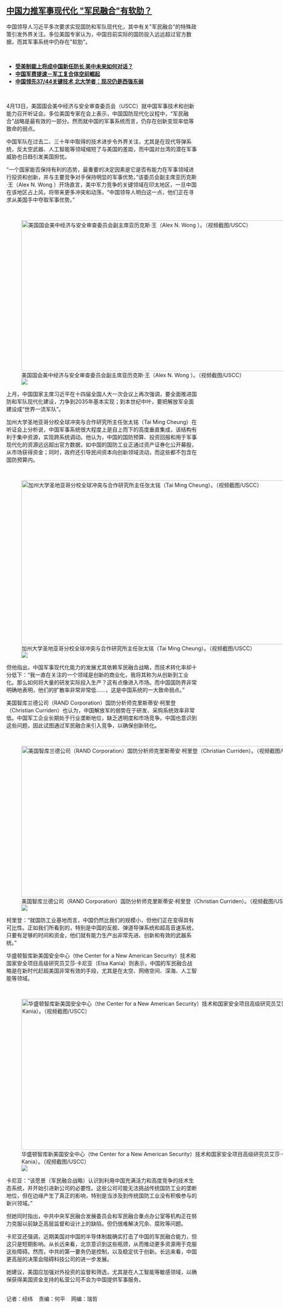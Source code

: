<!--1681409280000-->
[中国力推军事现代化  "军民融合"有软肋？](https://www.rfa.org/mandarin/yataibaodao/junshiwaijiao/jw-04132023100030.html)
------

<p>中国领导人习近平多次要求实现国防和军队现代化，其中有关"军民融合"的特殊政策引发外界关注。多位美国专家认为，中国目前实际的国防投入远远超过官方数据，而其军事系统中仍存在"软肋"。</p><p><span class="result-title"> </span></p><ul><li><strong><a href="https://www.rfa.org/mandarin/Xinwen/7-03122023151609.html">受美制裁上将成中国新任防长 美中未来如何对话？</a></strong></li><li><strong><a href="https://www.rfa.org/mandarin/zhuanlan/junshiwujinqu/mil-03092023125457.html">中国军费提速－军工复合体空前崛起</a></strong></li><li><a href="https://www.rfa.org/mandarin/yataibaodao/junshiwaijiao/hcm1-03032023071617.html"><strong>中国领先37/44关键技术 北大学者：现况仍是西强东弱</strong></a></li></ul><p><span class="result-title"> </span></p><p>4月13日，美国国会美中经济与安全审查委员会（USCC）就中国军事技术和创新能力召开听证会。多位美国专家在会上表示，中国国防现代化议程中，“军民融合”战略是最有效的一部分。然而就中国的军事系统而言，仍存在创新变现率低等致命的弱点。</p><p>中国军队在过去二、三十年中取得的技术进步令外界关注，尤其是在现代导弹系统，反太空武器、人工智能等领域缩短了与美国的差距，而中国对台湾的潜在军事威胁也日趋引发美国担忧。</p><p>“一个国家能否保持有利的态势，最重要的决定因素是它是否有能力在军事领域进行投资和创新，并与主要竞争对手保持明显的军事优势。”该委员会副主席亚历克斯·王（Alex N. Wong ）开场直言，美中军力竞争的关键领域在印太地区，一旦中国在该地区占上风，将带来更多冲突和动荡，“中国领导人明白这一点，他们正在寻求从美国手中夺取军事优势。”</p><p><span class="result-title"> </span></p><p><figure class="image-richtext image-inline captioned" style="width:795px;"><img alt="美国国会美中经济与安全审查委员会副主席亚历克斯·王（Alex N. Wong ）。（视频截图/USCC）" height="399" src="https://www.rfa.org/mandarin/yataibaodao/junshiwaijiao/jw-04132023100030.html/al.jpg/@@images/d06159f5-5e3f-4aa1-9a44-d95d9b874974.jpeg" title="al.JPG" width="795"/><figcaption class="image-caption">美国国会美中经济与安全审查委员会副主席亚历克斯·王（Alex N. Wong ）。（视频截图/USCC）</figcaption><small></small><div id="zoomattribute"><a data-caption="美国国会美中经济与安全审查委员会副主席亚历克斯·王（Alex N. Wong ）。（视频截图/USCC）" data-fancybox="" href="https://www.rfa.org/mandarin/yataibaodao/junshiwaijiao/jw-04132023100030.html/al.jpg" id="single_image" title="美国国会美中经济与安全审查委员会副主席亚历克斯·王（Alex N. Wong ）。（视频截图/USCC）"><img src="/++plone++rfa-resources/img/icon-zoom.png"/></a></div></figure></p><p>上月，中国国家主席习近平在十四届全国人大一次会议上再次强调，要全面推进国防和军队现代化建设，力争到2035年基本实现；到本世纪中叶，要把解放军全面建设成“世界一流军队”。</p><p>加州大学圣地亚哥分校全球冲突与合作研究所主任张太铭（Tai Ming Cheung）在听证会上分析说，中国军事系统很大程度上是自上而下的高度垂直集成，该结构有利于集中资源，实现跨系统调动。他认为，中国的国防预算、投资回报和用于军事现代化的资源远远超出官方数据，如中国的国防工业正通过资产证券化公开募股，从市场获得资金；同时，政府还引导民间资本向创新领域流动，而这些都不包含在国防预算内。</p><p><span class="result-title"> </span></p><p><figure class="image-richtext image-inline captioned" style="width:776px;"><img alt="加州大学圣地亚哥分校全球冲突与合作研究所主任张太铭（Tai Ming Cheung）。（视频截图/USCC）" height="434" src="https://www.rfa.org/mandarin/yataibaodao/junshiwaijiao/jw-04132023100030.html/t.jpg/@@images/ed986753-d820-40e6-a668-ec5faf427000.jpeg" title="t.JPG" width="776"/><figcaption class="image-caption">加州大学圣地亚哥分校全球冲突与合作研究所主任张太铭（Tai Ming Cheung）。（视频截图/USCC）</figcaption><small></small><div id="zoomattribute"><a data-caption="加州大学圣地亚哥分校全球冲突与合作研究所主任张太铭（Tai Ming Cheung）。（视频截图/USCC）" data-fancybox="" href="https://www.rfa.org/mandarin/yataibaodao/junshiwaijiao/jw-04132023100030.html/t.jpg" id="single_image" title="加州大学圣地亚哥分校全球冲突与合作研究所主任张太铭（Tai Ming Cheung）。（视频截图/USCC）"><img src="/++plone++rfa-resources/img/icon-zoom.png"/></a></div></figure></p><p>但他指出，中国军事现代化能力的发展尤其依赖军民融合战略，而技术转化率却十分低下：“我一直在关注的一个领域是创新的商业化，我将其称为从创新到工业化。那么如何将大量的研发实际投入生产？这有点像进入市场。而中国国防界非常明确地表明，他们的扩散率非常非常低……，这是中国系统的一大致命弱点。”</p><p>美国智库兰德公司（RAND Corporation）国防分析师克里斯蒂安·柯里登（Christian Curriden）也认为，中国解放军的弱势在于研发、采购系统效率非常低。中国军工企业长期处于行业垄断地位，缺乏透明度和市场竞争。中国也意识到这些问题，因此试图通过军民融合来引入竞争，以确保创新转化。</p><p><span class="result-title"> </span></p><p><figure class="image-richtext image-inline captioned" style="width:796px;"><img alt="美国智库兰德公司（RAND Corporation）国防分析师克里斯蒂安·柯里登（Christian Curriden）。（视频截图/USCC）" height="400" src="https://www.rfa.org/mandarin/yataibaodao/junshiwaijiao/jw-04132023100030.html/ch.jpg/@@images/9cd96c2a-5298-4265-932f-dae398e00b9e.jpeg" title="ch.JPG" width="796"/><figcaption class="image-caption">美国智库兰德公司（RAND Corporation）国防分析师克里斯蒂安·柯里登（Christian Curriden）。（视频截图/USCC）</figcaption><small></small><div id="zoomattribute"><a data-caption="美国智库兰德公司（RAND Corporation）国防分析师克里斯蒂安·柯里登（Christian Curriden）。（视频截图/USCC）" data-fancybox="" href="https://www.rfa.org/mandarin/yataibaodao/junshiwaijiao/jw-04132023100030.html/ch.jpg" id="single_image" title="美国智库兰德公司（RAND Corporation）国防分析师克里斯蒂安·柯里登（Christian Curriden）。（视频截图/USCC）"><img src="/++plone++rfa-resources/img/icon-zoom.png"/></a></div></figure></p><p>柯里登：“就国防工业基地而言，中国仍然比我们的规模小，但他们正在变得具有可比性。正如我们所看到的，特别是中国的反舰、弹道导弹系统和超高音速系统，只要有足够的时间和资金，他们就有能力生产出非常先进、创新和有效的武器系统。”</p><p>华盛顿智库新美国安全中心（the Center for a New American Security）技术和国家安全项目高级研究员艾莎·卡尼亚（Elsa Kania）则表示，中国的军民融合战略是在新时代赶超美国非常有效的手段，尤其是在太空、网络空间、深海、人工智能等领域。</p><p><span class="result-title"> </span></p><p><figure class="image-richtext image-inline captioned" style="width:801px;"><img alt="华盛顿智库新美国安全中心（the Center for a New American Security）技术和国家安全项目高级研究员艾莎·卡尼亚（Elsa Kania）。（视频截图/USCC）" height="400" src="https://www.rfa.org/mandarin/yataibaodao/junshiwaijiao/jw-04132023100030.html/e.jpg/@@images/f652ed01-3488-47fe-804d-fe4a7e87e244.jpeg" title="e.JPG" width="801"/><figcaption class="image-caption">华盛顿智库新美国安全中心（the Center for a New American Security）技术和国家安全项目高级研究员艾莎·卡尼亚（Elsa Kania）。（视频截图/USCC）</figcaption><small></small><div id="zoomattribute"><a data-caption="华盛顿智库新美国安全中心（the Center for a New American Security）技术和国家安全项目高级研究员艾莎·卡尼亚（Elsa Kania）。（视频截图/USCC）" data-fancybox="" href="https://www.rfa.org/mandarin/yataibaodao/junshiwaijiao/jw-04132023100030.html/e.jpg" id="single_image" title="华盛顿智库新美国安全中心（the Center for a New American Security）技术和国家安全项目高级研究员艾莎·卡尼亚（Elsa Kania）。（视频截图/USCC）"><img src="/++plone++rfa-resources/img/icon-zoom.png"/></a></div></figure></p><p>卡尼亚：“该愿景（军民融合战略）认识到利用中国充满活力和高度竞争的技术生态系统，并开始引进新公司的必要性。这些公司可能无法挑战传统国防工业的垄断地位，但在边缘产生了真正的影响，特别是当涉及到传统国防工业没有积极参与的新兴领域。”</p><p>但她同时指出，中共中央军民融合发展委员会和军民融合重点办公室等机构正在努力克服以前缺乏高层监督和设计上的缺陷，但仍很难解决冗余、腐败等问题。</p><p>卡尼亚还强调，近期美国对中国的半导体制裁确实打击了中国的军民融合能力，但这只是短期影响。从长远来看，北京意识到这些瓶颈，从而推动更多资源用于克服这些障碍。然而，中共的第一要务仍是控制，以及稳定优于创新。长远来看，中国更高层的决策会阻碍科技公司的进一步发展。</p><p>她建议，美国应加强对外投资的监督和筛选，尤其是在人工智能等敏感领域，以确保获得美国资金支持的私营公司不会为中国提供军事服务。</p><p><br/>记者：经纬    责编：何平    网编：瑞哲</p>
